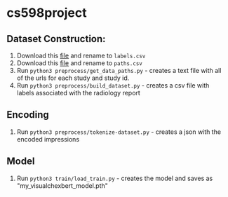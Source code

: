 # cs598project

## Dataset Construction:
1. Download this [file](https://physionet.org/content/mimic-cxr-jpg/2.1.0/mimic-cxr-2.1.0-test-set-labeled.csv) and rename to ```labels.csv```
2. Download this [file](https://physionet.org/content/mimic-cxr/2.1.0/cxr-study-list.csv.gz) and rename to ```paths.csv```
3. Run ```python3 preprocess/get_data_paths.py``` - creates a text file with all of the urls for each study and study id.
4. Run ```python3 preprocess/build_dataset.py``` - creates a csv file with labels associated with the radiology report

## Encoding
1. Run ```python3 preprocess/tokenize-dataset.py``` - creates a json with the encoded impressions

## Model
1. Run ```python3 train/load_train.py``` - creates the model and saves as "my_visualchexbert_model.pth"